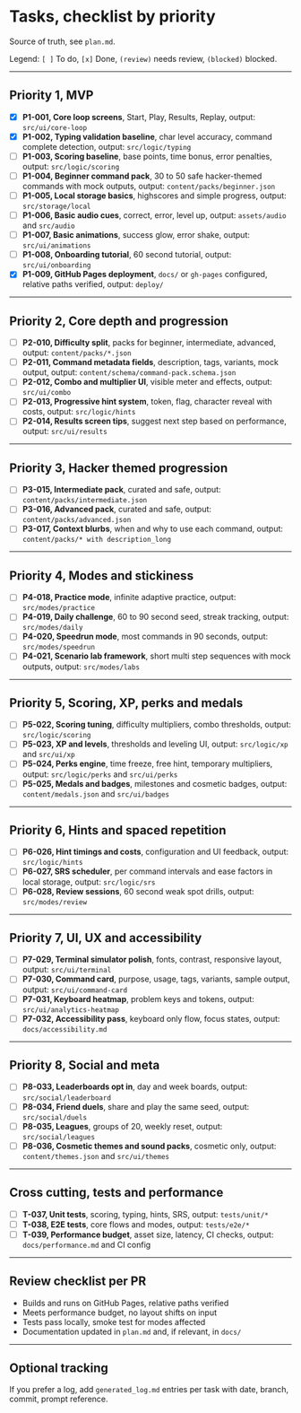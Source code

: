 # Tasks, checklist by priority

Source of truth, see `plan.md`.

Legend: `[ ]` To do, `[x]` Done, `(review)` needs review, `(blocked)` blocked.

---

## Priority 1, MVP

* [x] **P1-001, Core loop screens**, Start, Play, Results, Replay, output: `src/ui/core-loop`
* [x] **P1-002, Typing validation baseline**, char level accuracy, command complete detection, output: `src/logic/typing`
* [ ] **P1-003, Scoring baseline**, base points, time bonus, error penalties, output: `src/logic/scoring`
* [ ] **P1-004, Beginner command pack**, 30 to 50 safe hacker-themed commands with mock outputs, output: `content/packs/beginner.json`
* [ ] **P1-005, Local storage basics**, highscores and simple progress, output: `src/storage/local`
* [ ] **P1-006, Basic audio cues**, correct, error, level up, output: `assets/audio` and `src/audio`
* [ ] **P1-007, Basic animations**, success glow, error shake, output: `src/ui/animations`
* [ ] **P1-008, Onboarding tutorial**, 60 second tutorial, output: `src/ui/onboarding`
* [x] **P1-009, GitHub Pages deployment**, `docs/` or `gh-pages` configured, relative paths verified, output: `deploy/`

---

## Priority 2, Core depth and progression

* [ ] **P2-010, Difficulty split**, packs for beginner, intermediate, advanced, output: `content/packs/*.json`
* [ ] **P2-011, Command metadata fields**, description, tags, variants, mock output, output: `content/schema/command-pack.schema.json`
* [ ] **P2-012, Combo and multiplier UI**, visible meter and effects, output: `src/ui/combo`
* [ ] **P2-013, Progressive hint system**, token, flag, character reveal with costs, output: `src/logic/hints`
* [ ] **P2-014, Results screen tips**, suggest next step based on performance, output: `src/ui/results`

---

## Priority 3, Hacker themed progression

* [ ] **P3-015, Intermediate pack**, curated and safe, output: `content/packs/intermediate.json`
* [ ] **P3-016, Advanced pack**, curated and safe, output: `content/packs/advanced.json`
* [ ] **P3-017, Context blurbs**, when and why to use each command, output: `content/packs/* with description_long`

---

## Priority 4, Modes and stickiness

* [ ] **P4-018, Practice mode**, infinite adaptive practice, output: `src/modes/practice`
* [ ] **P4-019, Daily challenge**, 60 to 90 second seed, streak tracking, output: `src/modes/daily`
* [ ] **P4-020, Speedrun mode**, most commands in 90 seconds, output: `src/modes/speedrun`
* [ ] **P4-021, Scenario lab framework**, short multi step sequences with mock outputs, output: `src/modes/labs`

---

## Priority 5, Scoring, XP, perks and medals

* [ ] **P5-022, Scoring tuning**, difficulty multipliers, combo thresholds, output: `src/logic/scoring`
* [ ] **P5-023, XP and levels**, thresholds and leveling UI, output: `src/logic/xp` and `src/ui/xp`
* [ ] **P5-024, Perks engine**, time freeze, free hint, temporary multipliers, output: `src/logic/perks` and `src/ui/perks`
* [ ] **P5-025, Medals and badges**, milestones and cosmetic badges, output: `content/medals.json` and `src/ui/badges`

---

## Priority 6, Hints and spaced repetition

* [ ] **P6-026, Hint timings and costs**, configuration and UI feedback, output: `src/logic/hints`
* [ ] **P6-027, SRS scheduler**, per command intervals and ease factors in local storage, output: `src/logic/srs`
* [ ] **P6-028, Review sessions**, 60 second weak spot drills, output: `src/modes/review`

---

## Priority 7, UI, UX and accessibility

* [ ] **P7-029, Terminal simulator polish**, fonts, contrast, responsive layout, output: `src/ui/terminal`
* [ ] **P7-030, Command card**, purpose, usage, tags, variants, sample output, output: `src/ui/command-card`
* [ ] **P7-031, Keyboard heatmap**, problem keys and tokens, output: `src/ui/analytics-heatmap`
* [ ] **P7-032, Accessibility pass**, keyboard only flow, focus states, output: `docs/accessibility.md`

---

## Priority 8, Social and meta

* [ ] **P8-033, Leaderboards opt in**, day and week boards, output: `src/social/leaderboard`
* [ ] **P8-034, Friend duels**, share and play the same seed, output: `src/social/duels`
* [ ] **P8-035, Leagues**, groups of 20, weekly reset, output: `src/social/leagues`
* [ ] **P8-036, Cosmetic themes and sound packs**, cosmetic only, output: `content/themes.json` and `src/ui/themes`

---

## Cross cutting, tests and performance

* [ ] **T-037, Unit tests**, scoring, typing, hints, SRS, output: `tests/unit/*`
* [ ] **T-038, E2E tests**, core flows and modes, output: `tests/e2e/*`
* [ ] **T-039, Performance budget**, asset size, latency, CI checks, output: `docs/performance.md` and CI config

---

## Review checklist per PR

* Builds and runs on GitHub Pages, relative paths verified
* Meets performance budget, no layout shifts on input
* Tests pass locally, smoke test for modes affected
* Documentation updated in `plan.md` and, if relevant, in `docs/`

---

## Optional tracking

If you prefer a log, add `generated_log.md` entries per task with date, branch, commit, prompt reference.
